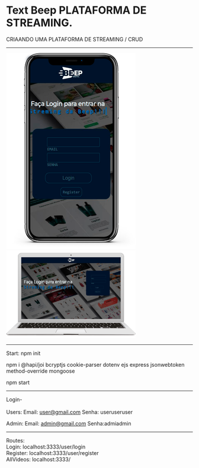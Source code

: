 # Text Beep PLATAFORMA DE STREAMING.
CRIAANDO UMA PLATAFORMA DE STREAMING / CRUD

<hr>

<img src="./Templates/imgs/iphoneBeep.png" width="350">
<img src="./Templates/imgs/Beepmacbook.png" width="350"> 

<hr>

 Start:
   npm 
   init
   
   npm i 
    @hapi/joi
    bcryptjs
    cookie-parser
    dotenv
    ejs
    express
    jsonwebtoken
    method-override
    mongoose
  
  npm start
  <hr>
  
Login-<br>
<br>
Users:
Email: user@gmail.com
      Senha: useruseruser 

Admin:
Email: admin@gmail.com Senha:admiadmin
         
<hr>
Routes: <br>
Login: localhost:3333/user/login<br>
Register: localhost:3333/user/register<br>
AllVideos:  localhost:3333/<br>
